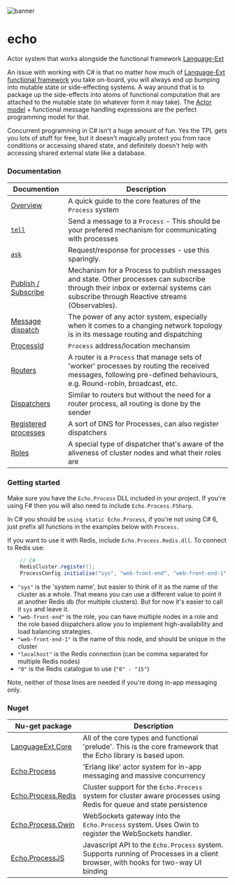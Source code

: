 ![banner](https://github.com/louthy/echo-process/raw/master/Images/echo%20banner.png)

# echo
Actor system that works alongside the functional framework [Language-Ext](https://github.com/louthy/language-ext)

An issue with working with C# is that no matter how much of [Language-Ext functional framework](https://github.com/louthy/language-ext) you take on-board, you will always end up bumping into mutable state or side-effecting systems.  A way around that is to package up the side-effects into atoms of functional computation that are attached to the mutable state (in whatever form it may take).  The [Actor model](https://en.wikipedia.org/wiki/Actor_model) + functional message handling expressions are the perfect programming model for that.  

Concurrent programming in C# isn't a huge amount of fun.  Yes the TPL gets you lots of stuff for free, but it doesn't magically protect you from race conditions or accessing shared state, and definitely doesn't help with accessing shared external state like a database.

### Documentation

Documention | Description
------------|------------
[Overview](https://github.com/louthy/echo-process/wiki/Process-system) | A quick guide to the core features of the `Process` system
[`tell`](https://github.com/louthy/echo-process/wiki/Tell) | Send a message to a `Process` - This should be your prefered mechanism for communicating with processes
[`ask`](https://github.com/louthy/echo-process/wiki/Ask) | Request/response for processes - use this sparingly.
[Publish / Subscribe](https://github.com/louthy/echo-process/wiki/Publish) | Mechanism for a Process to publish messages and state.  Other processes can subscribe through their inbox or external systems can subscribe through Reactive streams (Observables).
[Message dispatch](https://github.com/louthy/echo-process/wiki/Process-system-message-dispatch) | The power of any actor system, especially when it comes to a changing network topology is in its message routing and dispatching
[ProcessId](https://github.com/louthy/echo-process/wiki/ProcessId) |  `Process` address/location mechansim
[Routers](https://github.com/louthy/echo-process/wiki/Routers) | A router is a `Process`  that manage sets of 'worker' processes by routing the received messages, following pre-defined behaviours, e.g. Round-robin, broadcast, etc.
[Dispatchers](https://github.com/louthy/echo-process/wiki/Dispatchers) | Similar to routers but without the need for a router process, all routing is done by the sender
[Registered processes](https://github.com/echo-process/language-ext/wiki/Registered-processes) | A sort of DNS for Processes, can also register dispatchers
[Roles](https://github.com/louthy/echo-process/wiki/Roles) | A special type of dispatcher that's aware of the aliveness of cluster nodes and what their roles are

### Getting started

Make sure you have the `Echo.Process` DLL included in your project.  If you're using F# then you will also need to include `Echo.Process.FSharp`.

In C# you should be `using static Echo.Process`, if you're not using C# 6, just prefix all functions in the examples below with `Process.`

If you want to use it with Redis, include `Echo.Process.Redis.dll`.  To connect to Redis use:

```C#
    // C#
    RedisCluster.register();
    ProcessConfig.initialise("sys", "web-front-end", "web-front-end-1", "localhost", "0");
```
* `"sys"` is the 'system name', but easier to think of it as the name of the cluster as a whole.  That means you can use a different value to point it at another Redis db (for multiple clusters).  But for now it's easier to call it `sys` and leave it.
* `"web-front-end"` is the role, you can have multiple nodes in a role and the role based dispatchers allow you to implement high-availability and load balancing strategies.
* `"web-front-end-1"` is the name of this node, and should be unique in the cluster
* `"localhost"` is the Redis connection (can be comma separated for multiple Redis nodes)
* `"0"` is the Redis catalogue to use (`"0" - "15"`)

Note, neither of those lines are needed if you're doing in-app messaging only.

### Nuget

Nu-get package | Description
---------------|-------------
[LanguageExt.Core](https://www.nuget.org/packages/LanguageExt.Core) | All of the core types and functional 'prelude'.  This is the core framework that the Echo library is based upon.
[Echo.Process](https://www.nuget.org/packages/Echo.Process) | 'Erlang like' actor system for in-app messaging and massive concurrency
[Echo.Process.Redis](https://www.nuget.org/packages/Echo.Process.Redis) | Cluster support for the `Echo.Process` system for cluster aware processes using Redis for queue and state persistence
[Echo.Process.Owin](https://www.nuget.org/packages/Echo.Process.Owin) | WebSockets gateway into the `Echo.Process` system.  Uses Owin to register the WebSockets handler.
[Echo.ProcessJS](https://www.nuget.org/packages/Echo.ProcessJS) | Javascript API to the `Echo.Process` system.  Supports running of Processes in a client browser, with hooks for two-way UI binding
